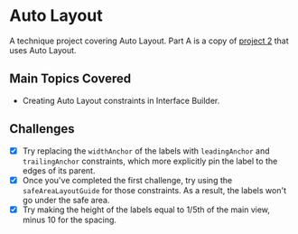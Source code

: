 # Auto Layout

A technique project covering Auto Layout. Part A is a copy of [project 2](../Project2) that uses Auto Layout.

## Main Topics Covered

- Creating Auto Layout constraints in Interface Builder.

## Challenges
- [x] Try replacing the `widthAnchor` of the labels with `leadingAnchor` and `trailingAnchor` constraints, which more explicitly pin the label to the edges of its parent.
- [x] Once you've completed the first challenge, try using the `safeAreaLayoutGuide` for those constraints. As a result, the labels won't go under the safe area.
- [x] Try making the height of the labels equal to 1/5th of the main view, minus 10 for the spacing.
